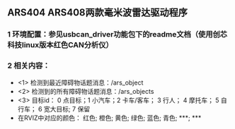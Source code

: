 ## ARS404 ARS408两款毫米波雷达驱动程序
### 1 环境配置：参见usbcan_driver功能包下的readme文档（使用创芯科技linux版本红色CAN分析仪）
### 2 相关内容：
* <1> 检测到最近障碍物话题消息：/ars_object
* <2> 检测到的所有障碍物话题消息：/ars_objects
* <3> 目标id：            0 点目标；1 小汽车；2 卡车/客车； 3 行人； 4 摩托车； 5 自行车； 6 宽大目标;   7 保留
* 在RVIZ中对应的颜色：   红色;     橙色;        黄色;     绿色;      蓝色;      青色;       ***;        ***
